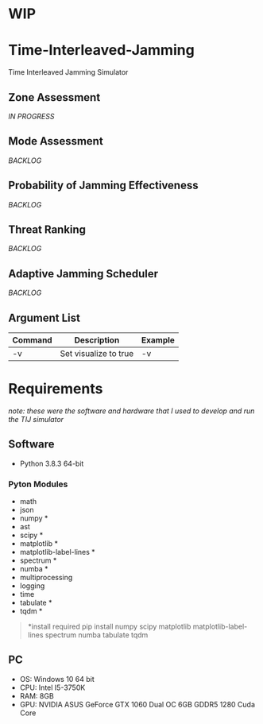 # WIP

# Time-Interleaved-Jamming
Time Interleaved Jamming Simulator

## Zone Assessment
*IN PROGRESS*

## Mode Assessment
*BACKLOG*

## Probability of Jamming Effectiveness
*BACKLOG*

## Threat Ranking
*BACKLOG*

## Adaptive Jamming Scheduler
*BACKLOG*

## Argument List

| Command | Description                                      | Example        |
| ------- | ------------------------------------------------ | -------------- |
| -v      | Set visualize to true                            | -v             |


# Requirements
*note: these were the software and hardware that I used to develop and run the TIJ simulator*
## Software
- Python 3.8.3 64-bit
### Pyton Modules
- math
- json
- numpy *
- ast
- scipy *
- matplotlib *
- matplotlib-label-lines *
- spectrum *
- numba *
- multiprocessing
- logging
- time
- tabulate *
- tqdm *

> *install required
> pip install numpy scipy matplotlib matplotlib-label-lines spectrum numba tabulate tqdm

## PC
- OS: Windows 10 64 bit
- CPU: Intel I5-3750K
- RAM: 8GB
- GPU: NVIDIA ASUS GeForce GTX 1060 Dual OC 6GB GDDR5 1280 Cuda Core
